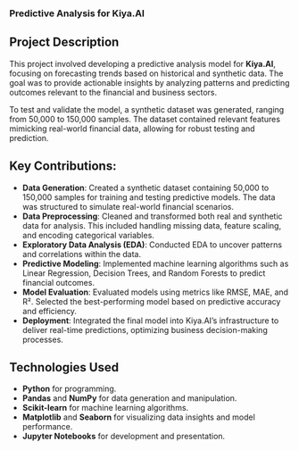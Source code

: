 ### Predictive Analysis for Kiya.AI

## Project Description
This project involved developing a predictive analysis model for **Kiya.AI**, focusing on forecasting trends based on historical and synthetic data. The goal was to provide actionable insights by analyzing patterns and predicting outcomes relevant to the financial and business sectors.

To test and validate the model, a synthetic dataset was generated, ranging from 50,000 to 150,000 samples. The dataset contained relevant features mimicking real-world financial data, allowing for robust testing and prediction.

## Key Contributions:
- **Data Generation**: Created a synthetic dataset containing 50,000 to 150,000 samples for training and testing predictive models. The data was structured to simulate real-world financial scenarios.
- **Data Preprocessing**: Cleaned and transformed both real and synthetic data for analysis. This included handling missing data, feature scaling, and encoding categorical variables.
- **Exploratory Data Analysis (EDA)**: Conducted EDA to uncover patterns and correlations within the data.
- **Predictive Modeling**: Implemented machine learning algorithms such as Linear Regression, Decision Trees, and Random Forests to predict financial outcomes.
- **Model Evaluation**: Evaluated models using metrics like RMSE, MAE, and R². Selected the best-performing model based on predictive accuracy and efficiency.
- **Deployment**: Integrated the final model into Kiya.AI’s infrastructure to deliver real-time predictions, optimizing business decision-making processes.

## Technologies Used
- **Python** for programming.
- **Pandas** and **NumPy** for data generation and manipulation.
- **Scikit-learn** for machine learning algorithms.
- **Matplotlib** and **Seaborn** for visualizing data insights and model performance.
- **Jupyter Notebooks** for development and presentation.
